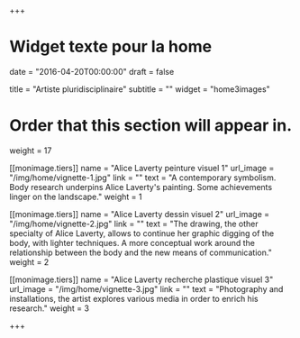 +++
# Widget texte pour la home

date = "2016-04-20T00:00:00"
draft = false

title = "Artiste pluridisciplinaire"
subtitle = ""
widget = "home3images"

# Order that this section will appear in.
weight = 17


[[monimage.tiers]]
name = "Alice Laverty peinture visuel 1"
url_image = "/img/home/vignette-1.jpg"
link = ""
text = "A contemporary symbolism. Body research underpins Alice Laverty's painting. Some achievements linger on the landscape."
weight = 1

[[monimage.tiers]]
name = "Alice Laverty dessin visuel 2"
url_image = "/img/home/vignette-2.jpg"
link = ""
text = "The drawing, the other specialty of Alice Laverty, allows to continue her graphic digging of the body, with lighter techniques. A more conceptual work around the relationship between the body and the new means of communication."
weight = 2

[[monimage.tiers]]
name = "Alice Laverty recherche plastique visuel 3"
url_image = "/img/home/vignette-3.jpg"
link = ""
text = "Photography and installations, the artist explores various media in order to enrich his research."
weight = 3



+++
